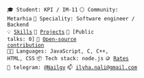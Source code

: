 <code>🎓 Student: KPI / IM-11</code>
<code>⚪ Community: Metarhia</code>
<code>👷 Speciality: Software engineer / Backend</code><br>
<code>💡 [Skills](SKILLS.md)</code>
<code>🧻 [Projects](PROJECTS.md)</code>
<code>📢 [Public talks: 0]</code>
<code>👀 [Open-source contribution](CONTRIBUTION.md)</code><br>
<code>🧑‍💻 Languages: JavaScript, C, C++, HTML, CSS</code>
<code>📦 Tech stack: node.js</code>
<code>🪙 [Rates](RATES.md)</code><br>
<code>💬 telegram: [@Nailgy](https://telegram.me/@Nailgy)</code>
<code>📫 [ilyha.nali@gmail.com](mailto:your-email)</code>
